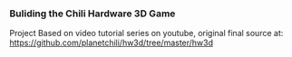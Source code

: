 ### Buliding the Chili Hardware 3D Game

Project Based on video tutorial series on youtube, original final source at:
https://github.com/planetchili/hw3d/tree/master/hw3d
